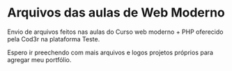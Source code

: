 # Arquivos das aulas de Web Moderno

Envio de arquivos feitos nas aulas do Curso web moderno + PHP oferecido pela Cod3r na plataforma Teste.

Espero ir preechendo com mais arquivos e logos projetos próprios para agregar meu portfólio.

